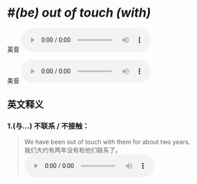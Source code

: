 # ***\#(be) out of touch (with)*** 
英音
<audio src="./media/be out of touch with1_AAC.aac" controls="controls"></audio>

美音
<audio src="./media/be out of touch with2_AAC.aac" controls="controls"></audio>



  

英文释义
---
### 1.**(与…) 不联系 / 不接触：**  

 > We have been out of touch with them for about two years.   
 > 我们大约有两年没有和他们联系了。    
<audio src="./media/touch-14.aac" controls="controls"></audio>


